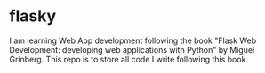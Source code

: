flasky
======

I am learning Web App development following the book "Flask Web Development: developing web applications with Python" by Miguel Grinberg. This repo is to store all code I write following this book
